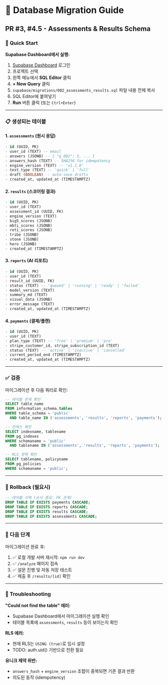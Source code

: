 # 🔧 Database Migration Guide

## PR #3, #4.5 - Assessments & Results Schema

### 📝 Quick Start

**Supabase Dashboard에서 실행:**

1. [Supabase Dashboard](https://supabase.com/dashboard) 로그인
2. 프로젝트 선택
3. 왼쪽 메뉴에서 **SQL Editor** 클릭
4. **+ New Query** 클릭
5. `supabase/migrations/002_assessments_results.sql` 파일 내용 전체 복사
6. SQL Editor에 붙여넣기
7. **Run** 버튼 클릭 (또는 `Ctrl+Enter`)

---

### 📋 생성되는 테이블

#### 1. `assessments` (원시 응답)
```sql
- id (UUID, PK)
- user_id (TEXT) -- email
- answers (JSONB) -- { "q_001": 5, ... }
- answers_hash (TEXT) -- SHA256 for idempotency
- engine_version (TEXT) -- 'v1.1.0'
- test_type (TEXT) -- 'quick' | 'full'
- draft (BOOLEAN) -- auto-save drafts
- created_at, updated_at (TIMESTAMPTZ)
```

#### 2. `results` (스코어링 결과)
```sql
- id (UUID, PK)
- user_id (TEXT)
- assessment_id (UUID, FK)
- engine_version (TEXT)
- big5_scores (JSONB)
- mbti_scores (JSONB)
- reti_scores (JSONB)
- tribe (JSONB)
- stone (JSONB)
- hero (JSONB)
- created_at (TIMESTAMPTZ)
```

#### 3. `reports` (AI 리포트)
```sql
- id (UUID, PK)
- user_id (TEXT)
- result_id (UUID, FK)
- status (TEXT) -- 'queued' | 'running' | 'ready' | 'failed'
- model_version (TEXT)
- summary_md (TEXT)
- visual_data (JSONB)
- error_message (TEXT)
- created_at, updated_at (TIMESTAMPTZ)
```

#### 4. `payments` (결제/플랜)
```sql
- id (UUID, PK)
- user_id (TEXT)
- plan_type (TEXT) -- 'free' | 'premium' | 'pro'
- stripe_customer_id, stripe_subscription_id (TEXT)
- status (TEXT) -- 'active' | 'inactive' | 'cancelled'
- current_period_end (TIMESTAMPTZ)
- created_at, updated_at (TIMESTAMPTZ)
```

---

### ✅ 검증

마이그레이션 후 다음 쿼리로 확인:

```sql
-- 테이블 존재 확인
SELECT table_name 
FROM information_schema.tables 
WHERE table_schema = 'public' 
  AND table_name IN ('assessments', 'results', 'reports', 'payments');

-- 인덱스 확인
SELECT indexname, tablename 
FROM pg_indexes 
WHERE schemaname = 'public' 
  AND tablename IN ('assessments', 'results', 'reports', 'payments');

-- RLS 정책 확인
SELECT tablename, policyname 
FROM pg_policies 
WHERE schemaname = 'public';
```

---

### 🔄 Rollback (필요시)

```sql
-- 테이블 삭제 (순서 중요: FK 관계)
DROP TABLE IF EXISTS payments CASCADE;
DROP TABLE IF EXISTS reports CASCADE;
DROP TABLE IF EXISTS results CASCADE;
DROP TABLE IF EXISTS assessments CASCADE;
```

---

### 🚀 다음 단계

마이그레이션 완료 후:

1. ✅ 로컬 개발 서버 재시작: `npm run dev`
2. ✅ `/analyze` 페이지 접속
3. ✅ 설문 진행 및 자동 저장 테스트
4. ✅ 제출 후 `/results/[id]` 확인

---

### 🐛 Troubleshooting

**"Could not find the table" 에러:**
- Supabase Dashboard에서 마이그레이션 실행 확인
- 테이블 목록에 `assessments`, `results` 등이 보이는지 확인

**RLS 에러:**
- 현재 RLS는 `USING (true)`로 임시 설정
- TODO: auth.uid() 기반으로 전환 필요

**유니크 제약 위반:**
- `answers_hash` + `engine_version` 조합이 중복되면 기존 결과 반환
- 의도된 동작 (idempotency)

